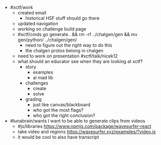 - #xctf/work
	- created email
		- historical HSF stuff should go there
	- updated navigation
	- working on challenge build page
	- #xctf/cmds go generate . && rm -rf ../chalgen/gen && mv gen/python/ ../chalgen/gen/
		- need to figure out the right way to do this
		- the chalgen protos belong in chalgen
	- need to work on presentation #xctf/talk/nicek12
	- what should an educator see when they are looking at xctf?
		- story
			- examples
			- ai mad lib
		- challenges
			- create
			- solve
		- grading
			- just like canvas/blackboard
			- who got the most flags?
			- who got the right conclusion?
- #lunabrain/wants I want to be able to generate clips from videos
	- #js/libraries https://www.npmjs.com/package/wavesurfer-react
	- take video and regions https://wavesurfer.xyz/examples/?video.js
	- it would be cool to also have transcript